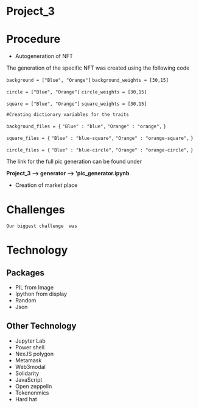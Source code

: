 # Project_3

# Procedure

- Autogeneration of NFT
 
 The generation of the specific NFT was created using the following code

`background = ["Blue", "Orange"]`
`background_weights = [30,15]`

`circle = ["Blue", "Orange"]`
`circle_weights = [30,15]`

`square = ["Blue", "Orange"]`
`square_weights = [30,15]`


`#Creating dictionary variables for the traits`

`background_files = {` 
    `"Blue" : "blue",`
    `"Orange" : "orange",`
`}`

`square_files = {`
    `"Blue" : "blue-square",`
    `"Orange" : "orange-square",`
`}`

`circle_files = {`
    `"Blue" : "blue-circle",`
    `"Orange" : "orange-circle",`
`}`

The link for the full pic generation can be found under

**Project_3 --> generator --> 'pic_generator.ipynb**



- Creation of market place




# Challenges

    Our biggest challenge  was 


# Technology 

## Packages
- PIL from Image
- Ipython from display
- Random
- Json

## Other Technology
- Jupyter Lab
- Power shell
- NexJS polygon
- Metamask
- Web3modal
- Solidarity
- JavaScript
- Open zeppelin
- Tokenonmics
- Hard hat

